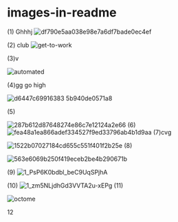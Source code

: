 # images-in-readme
(1)
Ghhhj
![df790e5aa038e98e7a6df7bade0ec4ef](https://user-images.githubusercontent.com/44220596/105857774-9e821300-6010-11eb-89de-667048ca4378.gif)


(2) club
![get-to-work](https://user-images.githubusercontent.com/44220596/105857772-9de97c80-6010-11eb-886f-05228e46a9e9.gif)

(3)v

![automated](https://user-images.githubusercontent.com/44220596/105857758-99bd5f00-6010-11eb-82d2-695460234778.gif)


(4)gg go high

![d6447c69916383 5b940de0571a8](https://user-images.githubusercontent.com/44220596/104844311-a39ae000-58f5-11eb-8f05-0e73006463ec.gif)

(5)

![287b612d87648274e86c7e12124a2e66](https://user-images.githubusercontent.com/44220596/104844314-a4cc0d00-58f5-11eb-80dd-9f82d6005be5.gif)
(6)
![fea48a1ea866adef334527f9ed33796ab4b1d9aa](https://user-images.githubusercontent.com/44220596/104540766-23028800-5646-11eb-95f0-309bb7816595.gif)
(7)cvg

![1522b07027184cd655c551f401f2b25e](https://user-images.githubusercontent.com/44220596/104488654-adba9700-55f4-11eb-9161-b8cef48d886e.gif)
(8)



![563e6069b250f419eceb2be4b290671b](https://user-images.githubusercontent.com/44220596/104488659-ae532d80-55f4-11eb-93c1-a386927b4f81.gif)

(9)
![1_PsP6K0bdbl_beC9UqSPjhA](https://user-images.githubusercontent.com/44220596/104407018-b96f7480-5586-11eb-91fb-e95a7e073d66.gif)

(10)
![1_zm5NLjdhGd3VVTA2u-xEPg](https://user-images.githubusercontent.com/44220596/104040679-f8f03680-51fd-11eb-965b-47205264ded8.gif)
(11)

![octome](https://user-images.githubusercontent.com/44220596/104040288-76677700-51fd-11eb-94ee-13f7c8435d05.png)

12
